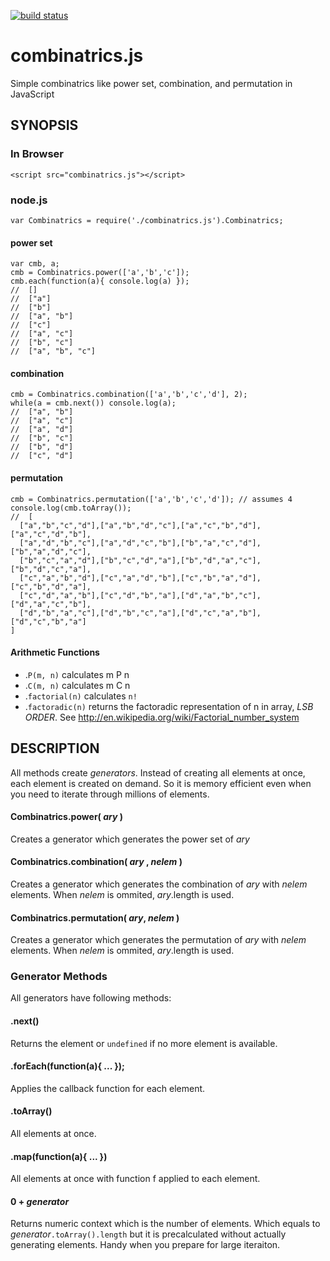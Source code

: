 [![build status](https://secure.travis-ci.org/dankogai/js-combinatrics.png)](http://travis-ci.org/dankogai/js-combinatrics)

combinatrics.js
===============

Simple combinatrics like power set, combination, and permutation in JavaScript

SYNOPSIS
--------

### In Browser
````
<script src="combinatrics.js"></script>
````
### node.js
````
var Combinatrics = require('./combinatrics.js').Combinatrics;
````

#### power set
````
var cmb, a;
cmb = Combinatrics.power(['a','b','c']);
cmb.each(function(a){ console.log(a) });
//  []
//  ["a"]
//  ["b"]
//  ["a", "b"]
//  ["c"]
//  ["a", "c"]
//  ["b", "c"]
//  ["a", "b", "c"]
````
#### combination
````
cmb = Combinatrics.combination(['a','b','c','d'], 2);
while(a = cmb.next()) console.log(a);
//  ["a", "b"]
//  ["a", "c"]
//  ["a", "d"]
//  ["b", "c"]
//  ["b", "d"]
//  ["c", "d"]
````
#### permutation
````
cmb = Combinatrics.permutation(['a','b','c','d']); // assumes 4
console.log(cmb.toArray());
//  [
  ["a","b","c","d"],["a","b","d","c"],["a","c","b","d"],["a","c","d","b"],
  ["a","d","b","c"],["a","d","c","b"],["b","a","c","d"],["b","a","d","c"],
  ["b","c","a","d"],["b","c","d","a"],["b","d","a","c"],["b","d","c","a"],
  ["c","a","b","d"],["c","a","d","b"],["c","b","a","d"],["c","b","d","a"],
  ["c","d","a","b"],["c","d","b","a"],["d","a","b","c"],["d","a","c","b"],
  ["d","b","a","c"],["d","b","c","a"],["d","c","a","b"],["d","c","b","a"]
]
````

#### Arithmetic Functions

+ .`P(m, n)`
  calculates m P n
+ .`C(m, n)`
  calculates m C n
+ .`factorial(n)`
  calculates `n!`
+ .`factoradic(n)`
  returns the factoradic representation of n in array, *LSB ORDER*.  See
  http://en.wikipedia.org/wiki/Factorial_number_system


DESCRIPTION
-----------

All methods create _generators_.  Instead of creating all elements at once, each element is created on demand.  So it is memory efficient even when you need to iterate through millions of elements.

#### Combinatrics.power( _ary_ )

Creates a generator which generates the power set of _ary_

#### Combinatrics.combination( _ary_ , _nelem_ )

Creates a generator which generates the combination of _ary_ with _nelem_ elements.
When _nelem_ is ommited, _ary_.length is used.

#### Combinatrics.permutation( _ary_, _nelem_ )

Creates a generator which generates the permutation of _ary_ with _nelem_ elements.
When _nelem_ is ommited, _ary_.length is used.

### Generator Methods

All generators have following methods:

#### .next()

Returns the element or `undefined` if no more element is available.

#### .forEach(function(a){ ... });

Applies the callback function for each element.

#### .toArray()

All elements at once.

#### .map(function(a){ ... })

All elements at once with function f applied to each element.

#### 0 + _generator_

Returns numeric context which is the number of elements.
Which equals to _generator_`.toArray().length` but it is precalculated without actually generating elements.
Handy when you prepare for large iteraiton.

